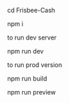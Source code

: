 cd Frisbee-Cash

npm i

to run dev server

npm run dev


to run prod version 

npm run build

npm run preview
